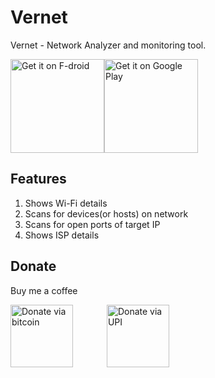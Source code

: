 # Vernet

Vernet - Network Analyzer and monitoring tool.

<a href='https://f-droid.org/packages/org.fsociety.vernet'><img alt='Get it on F-droid' src='https://fdroid.gitlab.io/artwork/badge/get-it-on.png'  width="150" /></a><a href='https://play.google.com/store/apps/details?id=org.fsociety.vernet.store'><img alt='Get it on Google Play' src='https://play.google.com/intl/en_us/badges/static/images/badges/en_badge_web_generic.png'  width="150" /></a>

## Features

1. Shows Wi-Fi details
2. Scans for devices(or hosts) on network
3. Scans for open ports of target IP
4. Shows ISP details

## Donate

Buy me a coffee

<a href='bitcoin:bc1qx5ut0sf2tngkwtwyjglgsu0xrf6d852shzxjye?amount=0.0000401'><img alt='Donate via bitcoin' src='https://bitcoin.org/img/icons/logotop.svg' width="100" /></a>
<a href='upi://pay?pa=fs0c13ty@upi&pn=&cu=INR&mode=02&purpose=00&orgid=189999&sign=MEUCIEoP30F/ZPNOETHIYldw7p1U52Lm6FLxQ01B/VFRFIi2AiEAo8XtzJAGnHx6CgonnE8CcQCEsh/P5GtcbJ6araI/1ws=' ><img alt='Donate via UPI' src='https://www.npci.org.in/images/npci/upi/upi-logo.png' style="margin-left:50px" width="100"/></a>
